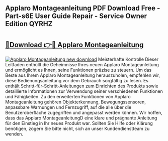 ## Applaro Montageanleitung PDF Download Free - Part-s6E User Guide Repair - Service Owner Edition QYRHZ

# <h2><a href="http://df7e5h.blite.top/?on=Applaro+Montageanleitung">🔗Download 👉🔴 Applaro Montageanleitung</a></h2>

[![Applaro Montageanleitung new download](https://i.imgur.com/lujVjoI.png)](http://df7e5h.blite.top/?on=Applaro+Montageanleitung)
Meisterhafte Kontrolle Dieser Leitfaden enthüllt die Geheimnisse Ihres neuen Applaro Montageanleitung und ermöglicht es Ihnen, seine Funktionen präzise zu steuern. Um das Beste aus Ihrem Applaro Montageanleitung herauszuholen, empfehlen wir, diese Bedienungsanleitung vor dem Gebrauch sorgfältig zu lesen. Es enthält Schritt-für-Schritt-Anleitungen zum Einrichten des Produkts sowie detaillierte Informationen zur Verwendung seiner verschiedenen Funktionen und Fähigkeiten. Zu den erweiterten Funktionen von Applaro Montageanleitung gehören Objekterkennung, Bewegungssensoren, anpassbare Warnungen und Fernzugriff, auf die alle über die Benutzeroberfläche zugegriffen und angepasst werden können. Wir hoffen, dass das Applaro MontageanleitungD eine klare und prägnante Anleitung für den Einstieg in Ihr neues Produkt war. Sollten Sie Hilfe oder Klärung benötigen, zögern Sie bitte nicht, sich an unser Kundendienstteam zu wenden.
